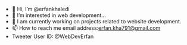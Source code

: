 - 👋 Hi, I’m @erfankhaledi
- 👀 I’m interested in web development...
- 🌱 I am currently working on projects related to website development.
- 📫 How to reach me email address:erfan.kha791@gmail.com
- Tweeter User ID: @WebDevErfan
<!--
<!---
erfankhaledi/erfankhaledi is a ✨ particular ✨ repository because its `README.md` (this file) appears on your GitHub profile.
You can click the Preview link to take a look at your changes.
--->
